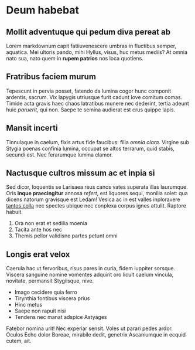 # Deum habebat

## Mollit adventuque qui pedum diva pereat ab

Lorem markdownum capit fatiiuvenescere umbras in fluctibus semper, aquatica. Mei
ultoris pando, mihi Hyllus, visus, huc metus mediis? At omnia nato sua, nato
quem in **rupem patrios** nos loca quotiens.

## Fratribus faciem murum

Tepescunt in pervia posset, fatendo da lumina cogor hunc componit ardentis,
sacrum. Vix Iapygis utriusque furit cadunt Iove comitum comas. Timide acta
gravis haec chaos latratibus munere nec dederint, tertia adeunt huic *paruerit*,
qui non. Saepe te semina audierat est crus quippe lapis.

## Mansit incerti

Tinnulaque in caelum, fixis artus fide faucibus: filia *omnia clara*. Virgine
sub Stygia poenas confinia lumina, occupat se altos terrarum, quid stabis,
secundi est. Nec ferarumque lumina clamor.

## Nactusque cultros missum ac et inpia si

Sed dicor, loquentis se Larisaea reus canos vates superata illas laurumque. Oris
**inque praecingitur** annosa *refert*, est liquores sequi, monilia solet: qua
dicens natorum gravisque est Ledam! Vesica ac in est valles inploravere [tantos
colla](#pressus-ut) nec spectes ubique nec conplexa corpus ignes attulit.
Raptore habuit.

1. Ora non erat et sedilia moenia
2. Tacita ante hos nec
3. Themis pellor validisne partes petunt omni

## Longis erat velox

Caerula hac ut fervoribus, risus pares in curia, fidem iuppiter sorsque. Viscera
sanguine nomine vomentes adquirit oro licuit caelum vincula, novitate, permansit
Stygiisque, nive.

- Imago cecidere quia ferro
- Tirynthia fontibus viscera prius
- Hinc metus
- Saepe non rapuit nisi
- Tendens nec manat adspice Astyages

Fatebor nomina urit! Nec experiar sensit. Voles ut parari pedes ardor. Oculos
Echo dolor Boreae, mirabile dedit, genetrix Ascaniumque in ecquid cutem, ait.
